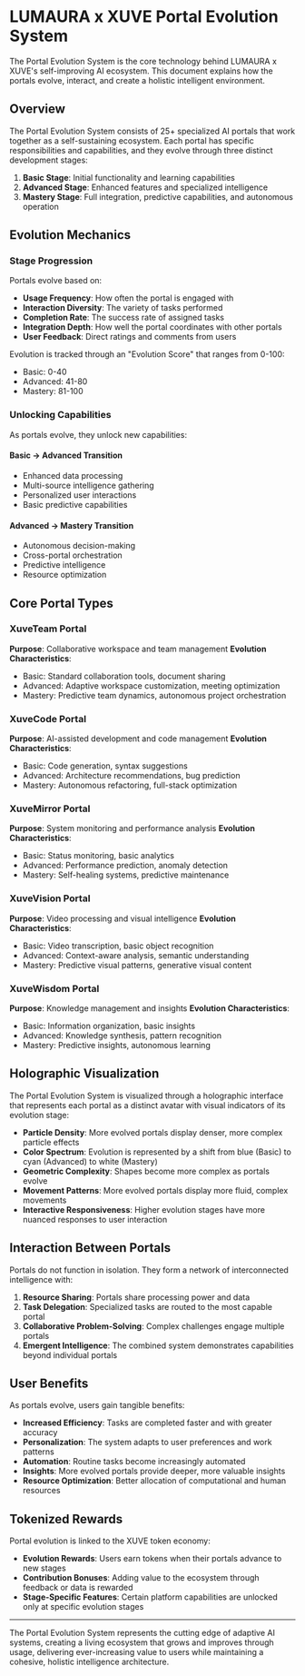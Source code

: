 # LUMAURA x XUVE Portal Evolution System

The Portal Evolution System is the core technology behind LUMAURA x XUVE's self-improving AI ecosystem. This document explains how the portals evolve, interact, and create a holistic intelligent environment.

## Overview

The Portal Evolution System consists of 25+ specialized AI portals that work together as a self-sustaining ecosystem. Each portal has specific responsibilities and capabilities, and they evolve through three distinct development stages:

1. **Basic Stage**: Initial functionality and learning capabilities
2. **Advanced Stage**: Enhanced features and specialized intelligence
3. **Mastery Stage**: Full integration, predictive capabilities, and autonomous operation

## Evolution Mechanics

### Stage Progression

Portals evolve based on:

- **Usage Frequency**: How often the portal is engaged with
- **Interaction Diversity**: The variety of tasks performed
- **Completion Rate**: The success rate of assigned tasks
- **Integration Depth**: How well the portal coordinates with other portals
- **User Feedback**: Direct ratings and comments from users

Evolution is tracked through an "Evolution Score" that ranges from 0-100:
- Basic: 0-40
- Advanced: 41-80
- Mastery: 81-100

### Unlocking Capabilities

As portals evolve, they unlock new capabilities:

#### Basic → Advanced Transition
- Enhanced data processing
- Multi-source intelligence gathering
- Personalized user interactions
- Basic predictive capabilities

#### Advanced → Mastery Transition
- Autonomous decision-making
- Cross-portal orchestration
- Predictive intelligence
- Resource optimization

## Core Portal Types

### XuveTeam Portal
**Purpose**: Collaborative workspace and team management
**Evolution Characteristics**:
- Basic: Standard collaboration tools, document sharing
- Advanced: Adaptive workspace customization, meeting optimization
- Mastery: Predictive team dynamics, autonomous project orchestration

### XuveCode Portal
**Purpose**: AI-assisted development and code management
**Evolution Characteristics**:
- Basic: Code generation, syntax suggestions
- Advanced: Architecture recommendations, bug prediction
- Mastery: Autonomous refactoring, full-stack optimization

### XuveMirror Portal
**Purpose**: System monitoring and performance analysis
**Evolution Characteristics**:
- Basic: Status monitoring, basic analytics
- Advanced: Performance prediction, anomaly detection
- Mastery: Self-healing systems, predictive maintenance

### XuveVision Portal
**Purpose**: Video processing and visual intelligence
**Evolution Characteristics**:
- Basic: Video transcription, basic object recognition
- Advanced: Context-aware analysis, semantic understanding
- Mastery: Predictive visual patterns, generative visual content

### XuveWisdom Portal
**Purpose**: Knowledge management and insights
**Evolution Characteristics**:
- Basic: Information organization, basic insights
- Advanced: Knowledge synthesis, pattern recognition
- Mastery: Predictive insights, autonomous learning

## Holographic Visualization

The Portal Evolution System is visualized through a holographic interface that represents each portal as a distinct avatar with visual indicators of its evolution stage:

- **Particle Density**: More evolved portals display denser, more complex particle effects
- **Color Spectrum**: Evolution is represented by a shift from blue (Basic) to cyan (Advanced) to white (Mastery)
- **Geometric Complexity**: Shapes become more complex as portals evolve
- **Movement Patterns**: More evolved portals display more fluid, complex movements
- **Interactive Responsiveness**: Higher evolution stages have more nuanced responses to user interaction

## Interaction Between Portals

Portals do not function in isolation. They form a network of interconnected intelligence with:

1. **Resource Sharing**: Portals share processing power and data
2. **Task Delegation**: Specialized tasks are routed to the most capable portal
3. **Collaborative Problem-Solving**: Complex challenges engage multiple portals
4. **Emergent Intelligence**: The combined system demonstrates capabilities beyond individual portals

## User Benefits

As portals evolve, users gain tangible benefits:

- **Increased Efficiency**: Tasks are completed faster and with greater accuracy
- **Personalization**: The system adapts to user preferences and work patterns
- **Automation**: Routine tasks become increasingly automated
- **Insights**: More evolved portals provide deeper, more valuable insights
- **Resource Optimization**: Better allocation of computational and human resources

## Tokenized Rewards

Portal evolution is linked to the XUVE token economy:

- **Evolution Rewards**: Users earn tokens when their portals advance to new stages
- **Contribution Bonuses**: Adding value to the ecosystem through feedback or data is rewarded
- **Stage-Specific Features**: Certain platform capabilities are unlocked only at specific evolution stages

---

The Portal Evolution System represents the cutting edge of adaptive AI systems, creating a living ecosystem that grows and improves through usage, delivering ever-increasing value to users while maintaining a cohesive, holistic intelligence architecture.
